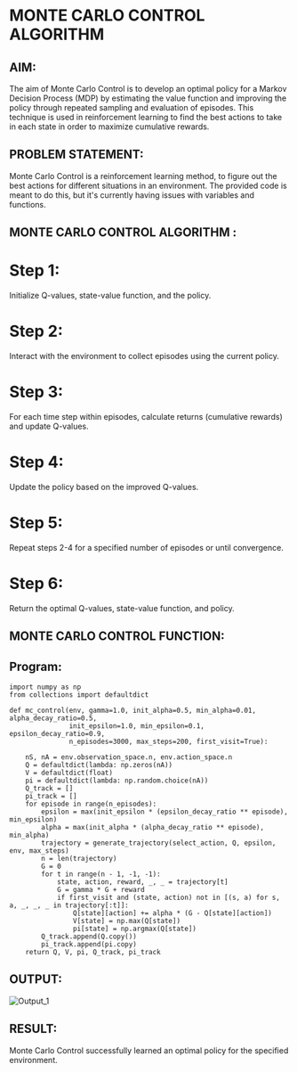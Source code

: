 # MONTE CARLO CONTROL ALGORITHM

## AIM:
The aim of Monte Carlo Control is to develop an optimal policy for a Markov Decision Process (MDP) by estimating the value function and improving the policy through repeated sampling and evaluation of episodes. This technique is used in reinforcement learning to find the best actions to take in each state in order to maximize cumulative rewards.


## PROBLEM STATEMENT: 
Monte Carlo Control is a reinforcement learning method, to figure out the best actions for different situations in an environment. The provided code is meant to do this, but it's currently having issues with variables and functions.

## MONTE CARLO CONTROL ALGORITHM :
# Step 1:
Initialize Q-values, state-value function, and the policy.

# Step 2:
Interact with the environment to collect episodes using the current policy.

# Step 3:
For each time step within episodes, calculate returns (cumulative rewards) and update Q-values.

# Step 4:
Update the policy based on the improved Q-values.

# Step 5:
Repeat steps 2-4 for a specified number of episodes or until convergence.

# Step 6:
Return the optimal Q-values, state-value function, and policy.

## MONTE CARLO CONTROL FUNCTION:
## Program:
```
import numpy as np
from collections import defaultdict

def mc_control(env, gamma=1.0, init_alpha=0.5, min_alpha=0.01, alpha_decay_ratio=0.5,
               init_epsilon=1.0, min_epsilon=0.1, epsilon_decay_ratio=0.9,
               n_episodes=3000, max_steps=200, first_visit=True):

    nS, nA = env.observation_space.n, env.action_space.n
    Q = defaultdict(lambda: np.zeros(nA))
    V = defaultdict(float)
    pi = defaultdict(lambda: np.random.choice(nA))  
    Q_track = []
    pi_track = []
    for episode in range(n_episodes):
        epsilon = max(init_epsilon * (epsilon_decay_ratio ** episode), min_epsilon)
        alpha = max(init_alpha * (alpha_decay_ratio ** episode), min_alpha)  
        trajectory = generate_trajectory(select_action, Q, epsilon, env, max_steps)
        n = len(trajectory)
        G = 0  
        for t in range(n - 1, -1, -1):
            state, action, reward, _, _ = trajectory[t]
            G = gamma * G + reward
            if first_visit and (state, action) not in [(s, a) for s, a, _, _, _ in trajectory[:t]]:
                Q[state][action] += alpha * (G - Q[state][action])
                V[state] = np.max(Q[state])
                pi[state] = np.argmax(Q[state])
        Q_track.append(Q.copy())
        pi_track.append(pi.copy)
    return Q, V, pi, Q_track, pi_track

```
## OUTPUT:

![Output_1](https://github.com/naramala-niharika/monte-carlo-control/assets/94165377/64acaca8-c992-4a39-a3fe-88145a5c2089)

## RESULT:
Monte Carlo Control successfully learned an optimal policy for the specified environment.

